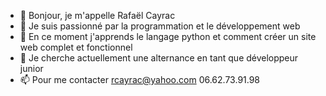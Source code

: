 - 👋 Bonjour, je m'appelle Rafaël Cayrac
- 👀 Je suis passionné par la programmation et le développement web
- 🌱 En ce moment j'apprends le langage python et comment créer un site web complet et fonctionnel
- 💞️ Je cherche actuellement une alternance en tant que développeur junior
- 📫 Pour me contacter
        rcayrac@yahoo.com
        06.62.73.91.98
<!---
rcayrac/rcayrac is a ✨ special ✨ repository because its `README.md` (this file) appears on your GitHub profile.
You can click the Preview link to take a look at your changes.
--->
